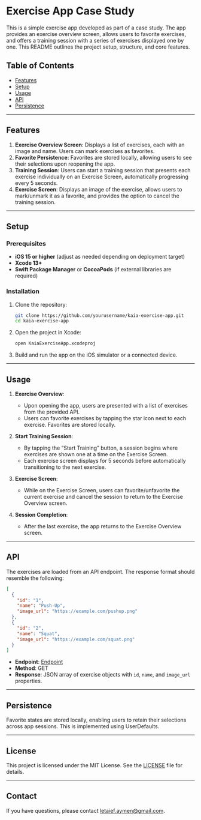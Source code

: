 
# Exercise App Case Study

This is a simple exercise app developed as part of a case study. The app provides an exercise overview screen, allows users to favorite exercises, and offers a training session with a series of exercises displayed one by one. This README outlines the project setup, structure, and core features.

## Table of Contents

- [Features](#features)
- [Setup](#setup)
- [Usage](#usage)
- [API](#api)
- [Persistence](#persistence)

---

## Features

1. **Exercise Overview Screen**: Displays a list of exercises, each with an image and name. Users can mark exercises as favorites.
2. **Favorite Persistence**: Favorites are stored locally, allowing users to see their selections upon reopening the app.
3. **Training Session**: Users can start a training session that presents each exercise individually on an Exercise Screen, automatically progressing every 5 seconds.
4. **Exercise Screen**: Displays an image of the exercise, allows users to mark/unmark it as a favorite, and provides the option to cancel the training session.

---

## Setup

### Prerequisites

- **iOS 15 or higher** (adjust as needed depending on deployment target)
- **Xcode 13+**
- **Swift Package Manager** or **CocoaPods** (if external libraries are required)

### Installation

1. Clone the repository:
   ```bash
   git clone https://github.com/yourusername/kaia-exercise-app.git
   cd kaia-exercise-app
   ```

2. Open the project in Xcode:
   ```bash
   open KaiaExerciseApp.xcodeproj
   ```

3. Build and run the app on the iOS simulator or a connected device.

---

## Usage

1. **Exercise Overview**:
   - Upon opening the app, users are presented with a list of exercises from the provided API.
   - Users can favorite exercises by tapping the star icon next to each exercise. Favorites are stored locally.

2. **Start Training Session**:
   - By tapping the “Start Training” button, a session begins where exercises are shown one at a time on the Exercise Screen.
   - Each exercise screen displays for 5 seconds before automatically transitioning to the next exercise.

3. **Exercise Screen**:
   - While on the Exercise Screen, users can favorite/unfavorite the current exercise and cancel the session to return to the Exercise Overview screen.

4. **Session Completion**:
   - After the last exercise, the app returns to the Exercise Overview screen.

---

## API

The exercises are loaded from an API endpoint. The response format should resemble the following:

```json
[
  {
    "id": "1",
    "name": "Push-Up",
    "image_url": "https://example.com/pushup.png"
  },
  {
    "id": "2",
    "name": "Squat",
    "image_url": "https://example.com/squat.png"
  }
]
```

- **Endpoint**: [Endpoint](https://jsonblob.com/api/jsonBlob/027787de-c76e-11eb-ae0a-39a1b8479ec2)
- **Method**: GET
- **Response**: JSON array of exercise objects with `id`, `name`, and `image_url` properties.

---

## Persistence

Favorite states are stored locally, enabling users to retain their selections across app sessions. This is implemented using UserDefaults.

---

## License

This project is licensed under the MIT License. See the [LICENSE](LICENSE) file for details.

---

## Contact

If you have questions, please contact [letaief.aymen@gmail.com](mailto:letaief.aymen@gmail.com).
